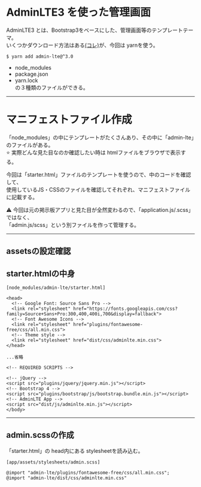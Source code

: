 # AdminLTE3 を使った管理画面
AdminLTE3 とは、Bootstrap3をベースにした、管理画面等のテンプレートテーマ。    
いくつかダウンロード方法はある[(コレ)](https://adminlte.io/docs/3.0/index.html)が、今回は yarnを使う。
~~~
$ yarn add admin-lte@^3.0
~~~
- node_modules    
- package.json    
- yarn.lock    
の３種類のファイルができる。
***

# マニフェストファイル作成
「node_modules」の中にテンプレートがたくさんあり、その中に「admin-lte」のファイルがある。    
⭐️ 実際どんな見た目なのか確認したい時は htmlファイルをブラウザで表示する。    

今回は「starter.html」ファイルのテンプレートを使うので、中のコードを確認して、    
使用しているJS・CSSのファイルを確認してそれぞれ、マニフェストファイルに記載する。     
    
⚠️ 今回は元の掲示板アプリと見た目が全然変わるので、「application.js/.scss」ではなく、    
「admin.js/scss」という別ファイルを作って管理する。
***

## assetsの設定確認


## starter.htmlの中身
~~~
[node_modules/admin-lte/starter.html]

<head>
  <!-- Google Font: Source Sans Pro -->
  <link rel="stylesheet" href="https://fonts.googleapis.com/css?family=Source+Sans+Pro:300,400,400i,700&display=fallback">
  <!-- Font Awesome Icons -->
  <link rel="stylesheet" href="plugins/fontawesome-free/css/all.min.css">
  <!-- Theme style -->
  <link rel="stylesheet" href="dist/css/adminlte.min.css">
</head>

...省略

<!-- REQUIRED SCRIPTS -->

<!-- jQuery -->
<script src="plugins/jquery/jquery.min.js"></script>
<!-- Bootstrap 4 -->
<script src="plugins/bootstrap/js/bootstrap.bundle.min.js"></script>
<!-- AdminLTE App -->
<script src="dist/js/adminlte.min.js"></script>
</body>
~~~
***

## admin.scssの作成
「starter.html」の head内にある stylesheetを読み込む。
~~~
[app/assets/stylesheets/admin.scss]

@import "admin-lte/plugins/fontawesome-free/css/all.min.css";
@import "admin-lte/dist/css/adminlte.min.css"

